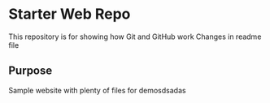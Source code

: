 # Starter Web Repo

This repository is for showing how Git and GitHub work
Changes in readme file 
## Purpose

Sample website with plenty of files for demosdsadas
